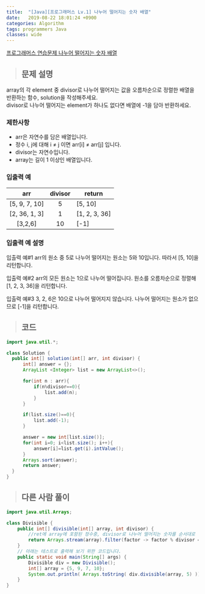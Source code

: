 ```yaml
---
title:  "[Java][프로그래머스 Lv.1] 나누어 떨어지는 숫자 배열"
date:   2019-08-22 18:01:24 +0900
categories: Algorithm
tags: programmers Java
classes: wide
---  
```


[프로그래머스 연습문제 나누어 떨어지는 숫자 배열](https://programmers.co.kr/learn/courses/30/lessons/12910)      


>## 문제 설명   

array의 각 element 중 divisor로 나누어 떨어지는 값을 오름차순으로 정렬한 배열을 반환하는 함수, solution을 작성해주세요.  
divisor로 나누어 떨어지는 element가 하나도 없다면 배열에 -1을 담아 반환하세요.  


### 제한사항  

- arr은 자연수를 담은 배열입니다.  
- 정수 i, j에 대해 i ≠ j 이면 arr[i] ≠ arr[j] 입니다.  
- divisor는 자연수입니다.  
- array는 길이 1 이상인 배열입니다.  


### 입출력 예

|      arr      | divisor | return        |
|:-------------:|:-------:|---------------|
| [5, 9, 7, 10] | 5       | [5, 10]       |
| [2, 36, 1, 3] | 1       | [1, 2, 3, 36] |
| [3,2,6]       | 10      | [-1]          |

### 입출력 예 설명

입출력 예#1
arr의 원소 중 5로 나누어 떨어지는 원소는 5와 10입니다. 따라서 [5, 10]을 리턴합니다.

입출력 예#2
arr의 모든 원소는 1으로 나누어 떨어집니다. 원소를 오름차순으로 정렬해 [1, 2, 3, 36]을 리턴합니다.

입출력 예#3
3, 2, 6은 10으로 나누어 떨어지지 않습니다. 나누어 떨어지는 원소가 없으므로 [-1]을 리턴합니다.


>## 코드

```java
import java.util.*;

class Solution {
  public int[] solution(int[] arr, int divisor) {
      int[] answer = {};
      ArrayList <Integer> list = new ArrayList<>();

      for(int n : arr){
          if(n%divisor==0){
              list.add(n);
          }
      }

      if(list.size()==0){
          list.add(-1);
      }

      answer = new int[list.size()];
      for(int i=0; i<list.size(); i++){
          answer[i]=list.get(i).intValue();
      }
      Arrays.sort(answer);
      return answer;
  }
}
```

>## 다른 사람 풀이

```java
import java.util.Arrays;

class Divisible {
    public int[] divisible(int[] array, int divisor) {
        //ret에 array에 포함된 정수중, divisor로 나누어 떨어지는 숫자를 순서대로 넣으세요.
        return Arrays.stream(array).filter(factor -> factor % divisor == 0).toArray();
    }
    // 아래는 테스트로 출력해 보기 위한 코드입니다.
    public static void main(String[] args) {
        Divisible div = new Divisible();
        int[] array = {5, 9, 7, 10};
        System.out.println( Arrays.toString( div.divisible(array, 5) ));
    }
}
```
